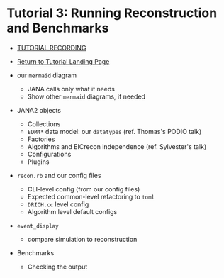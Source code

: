 Tutorial 3: Running Reconstruction and Benchmarks
=================================================

- [TUTORIAL RECORDING]()
- [Return to Tutorial Landing Page](README.md)

- our `mermaid` diagram
  - JANA calls only what it needs
  - Show other `mermaid` diagrams, if needed
- JANA2 objects
  - Collections
  - `EDM4*` data model: our `datatypes` (ref. Thomas's PODIO talk)
  - Factories
  - Algorithms and EICrecon independence (ref. Sylvester's talk)
  - Configurations
  - Plugins
- `recon.rb` and our config files
  - CLI-level config (from our config files) 
  - Expected common-level refactoring to `toml`
  - `DRICH.cc` level config
  - Algorithm level default configs
- `event_display`
  - compare simulation to reconstruction
- Benchmarks
  - Checking the output

